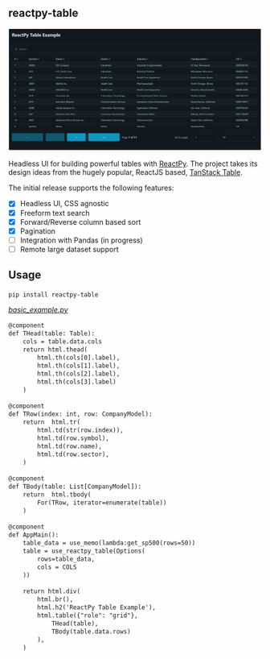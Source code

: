 ## reactpy-table

![](https://raw.githubusercontent.com/stevej2608/reactpy-table/master/docs/img/screenshot.png)

Headless UI for building powerful tables with [ReactPy]. The project 
takes its design ideas from the hugely popular, ReactJS based, [TanStack Table].

The initial release supports the following features:

- [X] Headless UI, CSS agnostic
- [X] Freeform text search
- [X] Forward/Reverse column based sort
- [X] Pagination
- [ ] Integration with Pandas (in progress)
- [ ] Remote large dataset support

## Usage

	pip install reactpy-table

*[basic_example.py](examples/basic_example.py)*
```
@component
def THead(table: Table):
    cols = table.data.cols
    return html.thead(
        html.th(cols[0].label),
        html.th(cols[1].label),
        html.th(cols[2].label),
        html.th(cols[3].label)
    )

@component
def TRow(index: int, row: CompanyModel):
    return  html.tr(
        html.td(str(row.index)),
        html.td(row.symbol),
        html.td(row.name),
        html.td(row.sector),
    )

@component
def TBody(table: List[CompanyModel]):
    return  html.tbody(
        For(TRow, iterator=enumerate(table))
    )

@component
def AppMain():
    table_data = use_memo(lambda:get_sp500(rows=50))
    table = use_reactpy_table(Options(
        rows=table_data,
        cols = COLS
    ))

    return html.div(
        html.br(),
        html.h2('ReactPy Table Example'),
        html.table({"role": "grid"},
            THead(table),
            TBody(table.data.rows)
        ),
    )
```

[TanStack Table]: https://tanstack.com/table/latest
[ReactPy]: https://reactpy.dev/docs/index.html

